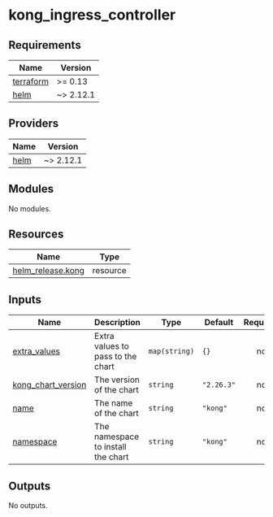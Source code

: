 # kong_ingress_controller

<!-- BEGINNING OF PRE-COMMIT-TERRAFORM DOCS HOOK -->
## Requirements

| Name | Version |
|------|---------|
| <a name="requirement_terraform"></a> [terraform](#requirement\_terraform) | >= 0.13 |
| <a name="requirement_helm"></a> [helm](#requirement\_helm) | ~> 2.12.1 |

## Providers

| Name | Version |
|------|---------|
| <a name="provider_helm"></a> [helm](#provider\_helm) | ~> 2.12.1 |

## Modules

No modules.

## Resources

| Name | Type |
|------|------|
| [helm_release.kong](https://registry.terraform.io/providers/hashicorp/helm/latest/docs/resources/release) | resource |

## Inputs

| Name | Description | Type | Default | Required |
|------|-------------|------|---------|:--------:|
| <a name="input_extra_values"></a> [extra\_values](#input\_extra\_values) | Extra values to pass to the chart | `map(string)` | `{}` | no |
| <a name="input_kong_chart_version"></a> [kong\_chart\_version](#input\_kong\_chart\_version) | The version of the chart | `string` | `"2.26.3"` | no |
| <a name="input_name"></a> [name](#input\_name) | The name of the chart | `string` | `"kong"` | no |
| <a name="input_namespace"></a> [namespace](#input\_namespace) | The namespace to install the chart | `string` | `"kong"` | no |

## Outputs

No outputs.
<!-- END OF PRE-COMMIT-TERRAFORM DOCS HOOK -->
